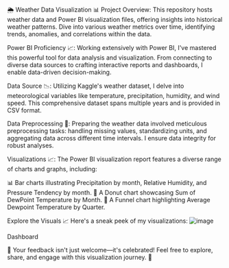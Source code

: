 
🌦️ Weather Data Visualization 📊
Project Overview:
This repository hosts weather data and Power BI visualization files, offering insights into historical weather patterns. Dive into various weather metrics over time, identifying trends, anomalies, and correlations within the data.

Power BI Proficiency 📈:
Working extensively with Power BI, I've mastered this powerful tool for data analysis and visualization. From connecting to diverse data sources to crafting interactive reports and dashboards, I enable data-driven decision-making.

Data Source 📉:
Utilizing Kaggle's weather dataset, I delve into meteorological variables like temperature, precipitation, humidity, and wind speed. This comprehensive dataset spans multiple years and is provided in CSV format.

Data Preprocessing 🧹:
Preparing the weather data involved meticulous preprocessing tasks: handling missing values, standardizing units, and aggregating data across different time intervals. I ensure data integrity for robust analyses.

Visualizations 📈:
The Power BI visualization report features a diverse range of charts and graphs, including:

📊 Bar charts illustrating Precipitation by month, Relative Humidity, and Pressure Tendency by month.
🍩 A Donut chart showcasing Sum of DewPoint Temperature by Month.
🔄 A Funnel chart highlighting Average Dewpoint Temperature by Quarter.

Explore the Visuals 📈 Here's a sneak peek of my visualizations: ![image](https://github.com/Omar-428/Weather-Data-Visualisation/assets/157135250/019182a6-995c-4e7b-80ff-b7e36a314a5e)


Dashboard

🎉 Your feedback isn't just welcome—it's celebrated! Feel free to explore, share, and engage with this visualization journey. 🚀
